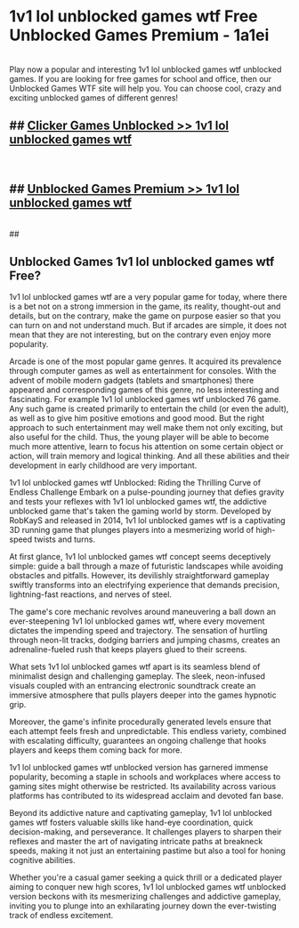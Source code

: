 # 1v1 lol unblocked games wtf  Free Unblocked Games Premium - 1a1ei <br>
<br>
Play now a popular and interesting 1v1 lol unblocked games wtf unblocked games. If you are looking for free games for school and office, then our Unblocked Games WTF site will help you. You can choose cool, crazy and exciting unblocked games of different genres!


## ##  [Clicker Games Unblocked >> 1v1 lol unblocked games wtf](http://freeplayer.one?title=1v1_lol_unblocked_games_wtf&ref=UGames)
  <br>

##  ## [Unblocked Games Premium >> 1v1 lol unblocked games wtf](http://freeplayer.one?title=1v1_lol_unblocked_games_wtf&ref=UGames)
  <br>
  ##



## Unblocked Games 1v1 lol unblocked games wtf Free?

1v1 lol unblocked games wtf are a very popular game for today, where there is a bet not on a strong immersion in the game, its reality, thought-out and details, but on the contrary, make the game on purpose easier so that you can turn on and not understand much. But if arcades are simple, it does not mean that they are not interesting, but on the contrary even enjoy more popularity.

Arcade is one of the most popular game genres. It acquired its prevalence through computer games as well as entertainment for consoles. With the advent of mobile modern gadgets (tablets and smartphones) there appeared and corresponding games of this genre, no less interesting and fascinating. For example 1v1 lol unblocked games wtf unblocked 76 game. Any such game is created primarily to entertain the child (or even the adult), as well as to give him positive emotions and good mood. But the right approach to such entertainment may well make them not only exciting, but also useful for the child. Thus, the young player will be able to become much more attentive, learn to focus his attention on some certain object or action, will train memory and logical thinking. And all these abilities and their development in early childhood are very important.

1v1 lol unblocked games wtf Unblocked: Riding the Thrilling Curve of Endless Challenge
Embark on a pulse-pounding journey that defies gravity and tests your reflexes with 1v1 lol unblocked games wtf, the addictive unblocked game that's taken the gaming world by storm. Developed by RobKayS and released in 2014, 1v1 lol unblocked games wtf is a captivating 3D running game that plunges players into a mesmerizing world of high-speed twists and turns.

At first glance, 1v1 lol unblocked games wtf concept seems deceptively simple: guide a ball through a maze of futuristic landscapes while avoiding obstacles and pitfalls. However, its devilishly straightforward gameplay swiftly transforms into an electrifying experience that demands precision, lightning-fast reactions, and nerves of steel.

The game's core mechanic revolves around maneuvering a ball down an ever-steepening 1v1 lol unblocked games wtf, where every movement dictates the impending speed and trajectory. The sensation of hurtling through neon-lit tracks, dodging barriers and jumping chasms, creates an adrenaline-fueled rush that keeps players glued to their screens.

What sets 1v1 lol unblocked games wtf apart is its seamless blend of minimalist design and challenging gameplay. The sleek, neon-infused visuals coupled with an entrancing electronic soundtrack create an immersive atmosphere that pulls players deeper into the games hypnotic grip.

Moreover, the game's infinite procedurally generated levels ensure that each attempt feels fresh and unpredictable. This endless variety, combined with escalating difficulty, guarantees an ongoing challenge that hooks players and keeps them coming back for more.

1v1 lol unblocked games wtf unblocked version has garnered immense popularity, becoming a staple in schools and workplaces where access to gaming sites might otherwise be restricted. Its availability across various platforms has contributed to its widespread acclaim and devoted fan base.

Beyond its addictive nature and captivating gameplay, 1v1 lol unblocked games wtf fosters valuable skills like hand-eye coordination, quick decision-making, and perseverance. It challenges players to sharpen their reflexes and master the art of navigating intricate paths at breakneck speeds, making it not just an entertaining pastime but also a tool for honing cognitive abilities.

Whether you're a casual gamer seeking a quick thrill or a dedicated player aiming to conquer new high scores, 1v1 lol unblocked games wtf unblocked version beckons with its mesmerizing challenges and addictive gameplay, inviting you to plunge into an exhilarating journey down the ever-twisting track of endless excitement.